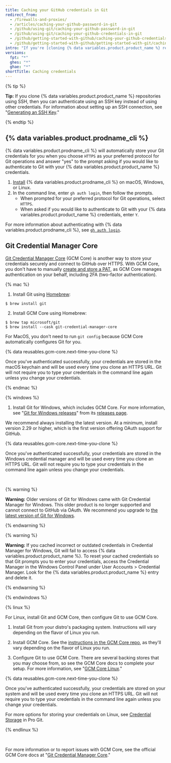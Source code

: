 ```yaml
---
title: Caching your GitHub credentials in Git
redirect_from:
  - /firewalls-and-proxies/
  - /articles/caching-your-github-password-in-git
  - /github/using-git/caching-your-github-password-in-git
  - /github/using-git/caching-your-github-credentials-in-git
  - /github/getting-started-with-github/caching-your-github-credentials-in-git
  - /github/getting-started-with-github/getting-started-with-git/caching-your-github-credentials-in-git
intro: "If you're [cloning {% data variables.product.product_name %} repositories using HTTPS](/github/getting-started-with-github/about-remote-repositories), we recommend you use {% data variables.product.prodname_cli %} or Git Credential Manager Core (GCM Core) to remember your credentials."
versions:
  fpt: "*"
  ghes: "*"
  ghae: "*"
shortTitle: Caching credentials
---
```


{% tip %}

**Tip:** If you clone {% data variables.product.product_name %} repositories using SSH, then you can authenticate using an SSH key instead of using other credentials. For information about setting up an SSH connection, see "[Generating an SSH Key](/articles/generating-an-ssh-key)."

{% endtip %}

## {% data variables.product.prodname_cli %}

{% data variables.product.prodname_cli %} will automatically store your Git credentials for you when you choose `HTTPS` as your preferred protocol for Git operations and answer "yes" to the prompt asking if you would like to authenticate to Git with your {% data variables.product.product_name %} credentials.

1. [Install](https://github.com/cli/cli#installation) {% data variables.product.prodname_cli %} on macOS, Windows, or Linux.
2. In the command line, enter `gh auth login`, then follow the prompts.
   - When prompted for your preferred protocol for Git operations, select `HTTPS`.
   - When asked if you would like to authenticate to Git with your {% data variables.product.product_name %} credentials, enter `Y`.

For more information about authenticating with {% data variables.product.prodname_cli %}, see [`gh auth login`](https://cli.github.com/manual/gh_auth_login).

## Git Credential Manager Core

[Git Credential Manager Core](https://github.com/microsoft/Git-Credential-Manager-Core) (GCM Core) is another way to store your credentials securely and connect to GitHub over HTTPS. With GCM Core, you don't have to manually [create and store a PAT](/github/authenticating-to-github/creating-a-personal-access-token), as GCM Core manages authentication on your behalf, including 2FA (two-factor authentication).

{% mac %}

1. Install Git using [Homebrew](https://brew.sh/):

```shell
$ brew install git
```

2. Install GCM Core using Homebrew:

```shell
$ brew tap microsoft/git
$ brew install --cask git-credential-manager-core
```

For MacOS, you don't need to run `git config` because GCM Core automatically configures Git for you.

{% data reusables.gcm-core.next-time-you-clone %}

Once you've authenticated successfully, your credentials are stored in the macOS keychain and will be used every time you clone an HTTPS URL. Git will not require you to type your credentials in the command line again unless you change your credentials.

{% endmac %}

{% windows %}

1. Install Git for Windows, which includes GCM Core. For more information, see "[Git for Windows releases](https://github.com/git-for-windows/git/releases/latest)" from its [releases page](https://github.com/git-for-windows/git/releases/latest).

We recommend always installing the latest version. At a minimum, install version 2.29 or higher, which is the first version offering OAuth support for GitHub.

{% data reusables.gcm-core.next-time-you-clone %}

Once you've authenticated successfully, your credentials are stored in the Windows credential manager and will be used every time you clone an HTTPS URL. Git will not require you to type your credentials in the command line again unless you change your credentials.

<br>

{% warning %}

**Warning:** Older versions of Git for Windows came with Git Credential Manager for Windows. This older product is no longer supported and cannot connect to GitHub via OAuth. We recommend you upgrade to [the latest version of Git for Windows](https://github.com/git-for-windows/git/releases/latest).

{% endwarning %}

{% warning %}

**Warning:** If you cached incorrect or outdated credentials in Credential Manager for Windows, Git will fail to access {% data variables.product.product_name %}. To reset your cached credentials so that Git prompts you to enter your credentials, access the Credential Manager in the Windows Control Panel under User Accounts > Credential Manager. Look for the {% data variables.product.product_name %} entry and delete it.

{% endwarning %}

{% endwindows %}

{% linux %}

For Linux, install Git and GCM Core, then configure Git to use GCM Core.

1. Install Git from your distro's packaging system. Instructions will vary depending on the flavor of Linux you run.

2. Install GCM Core. See the [instructions in the GCM Core repo](https://github.com/microsoft/Git-Credential-Manager-Core#linux-install-instructions), as they'll vary depending on the flavor of Linux you run.

3. Configure Git to use GCM Core. There are several backing stores that you may choose from, so see the GCM Core docs to complete your setup. For more information, see "[GCM Core Linux](https://aka.ms/gcmcore-linuxcredstores)."

{% data reusables.gcm-core.next-time-you-clone %}

Once you've authenticated successfully, your credentials are stored on your system and will be used every time you clone an HTTPS URL. Git will not require you to type your credentials in the command line again unless you change your credentials.

For more options for storing your credentials on Linux, see [Credential Storage](https://git-scm.com/book/en/v2/Git-Tools-Credential-Storage) in Pro Git.

{% endlinux %}

<br>

For more information or to report issues with GCM Core, see the official GCM Core docs at "[Git Credential Manager Core](https://github.com/microsoft/Git-Credential-Manager-Core)."
